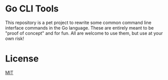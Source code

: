 # Go CLI Tools

This repository is a pet project to rewrite some common command line interface commands in the Go language.
These are entirely meant to be "proof of concept" and for fun. All are welcome to use them, but use at your
own risk!

# License

[MIT](LICENSE.md)
